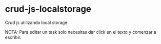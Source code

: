 # crud-js-localstorage
Crud js utilizando local storage


NOTA: 
Para editar un task solo necesitas dar click en el texto y comenzar a escribir. 
